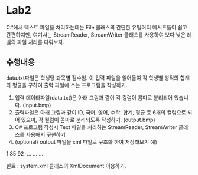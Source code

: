 # Lab2

C#에서 텍스트 파일을 처리하는데는 File 클래스의 간단한 유틸러티 메서드들이 쉽고 간편하지만, 
여기서는 StreamReader, StreamWriter 클래스를 사용하여 보다 낮은 레벨의 파일 처리를 다뤄보자.

## 수행내용
data.txt파일은 학생당 과목별 점수임. 이 입력 파일을 읽어들여 각 학생별 성적의 합계와 평균을 구하여 출력 파일에 쓰는 프로그램을 작성하기.
1. 입력 데이타파일(data.txt)은 아래 그림과 같이 각 컬럼이 콤마로 분리되어 있습니다. (input.bmp)
2. 출력파일은 아래 그림과 같이 ID, 국어, 영어, 수학, 합계, 평균 등 6개의 컬럼으로 되어 있으며, 각 컬럼이 콤마로 분리되도록 작성하기. (output.bmp)
3. C# 프로그램 작성시 Text 파일을 처리하는 StreamReader, StreamWriter 클래스를 사용해서 구현하기
4. (optional) output 파일을 xml 파일로 구조화 하여 저장해보기 
예)
<student>
    <number>1</number>
    <korean>85</korean>
    <english>92</english>
    <math>88</math>
    <sum> ... </sum>
    <avrg> ... </avrg>
</student>
...

힌트 : system.xml 클래스의 XmlDocument 이용하기.
